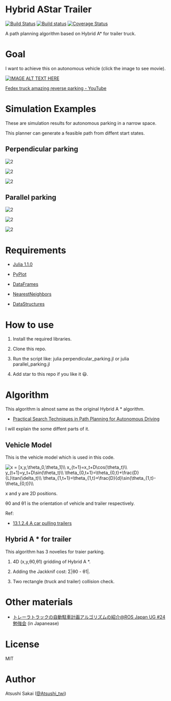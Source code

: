 # Hybrid AStar Trailer

[![Build Status](https://travis-ci.org/AtsushiSakai/HybridAStarTrailer.svg?branch=master)](https://travis-ci.org/AtsushiSakai/HybridAStarTrailer)
[![Build status](https://ci.appveyor.com/api/projects/status/1vlcih2j40h4royc?svg=true)](https://ci.appveyor.com/project/AtsushiSakai/hybridastartrailer)
[![Coverage Status](https://coveralls.io/repos/github/AtsushiSakai/HybridAStarTrailer/badge.svg?branch=master)](https://coveralls.io/github/AtsushiSakai/HybridAStarTrailer?branch=master)

A path planning algorithm based on Hybrid A\* for trailer truck.

# Goal

I want to achieve this on autonomous vehicle (click the image to see movie).

[![IMAGE ALT TEXT HERE](https://img.youtube.com/vi/jhhqkHsGrsA/0.jpg)](https://www.youtube.com/watch?v=jhhqkHsGrsA)

[Fedex truck amazing reverse parking \- YouTube](https://www.youtube.com/watch?v=jhhqkHsGrsA)

# Simulation Examples

These are simulation results for autonomous parking in a narrow space.

This planner can generate a feasible path from diffent start states.

## Perpendicular parking 

![2](https://github.com/yinflight/HybridAStarTrailer/raw/master/movie/gif/perpendicular_parking3.gif)

![2](https://github.com/yinflight/HybridAStarTrailer/raw/master/movie/gif/perpendicular_parking6.gif)

![2](https://github.com/yinflight/HybridAStarTrailer/raw/master/movie/gif/perpendicular_parking7.gif)

## Parallel parking 

![2](https://github.com/yinflight/HybridAStarTrailer/raw/master/movie/gif/parallel_parking1.gif)

![2](https://github.com/yinflight/HybridAStarTrailer/raw/master/movie/gif/parallel_parking2.gif)

![2](https://github.com/yinflight/HybridAStarTrailer/raw/master/movie/gif/parallel_parking3.gif)


# Requirements

- [Julia 1.1.0](https://julialang.org/downloads/)

- [PyPlot](https://github.com/JuliaPy/PyPlot.jl)

- [DataFrames](https://github.com/JuliaData/DataFrames.jl)

- [NearestNeighbors](https://github.com/KristofferC/NearestNeighbors.jl)

- [DataStructures](https://github.com/JuliaCollections/DataStructures.jl) 

# How to use

1. Install the required libraries.

2. Clone this repo.

3. Run the script like: julia perpendicular_parking.jl or julia parallel_parking.jl

4. Add star to this repo if you like it :smiley:. 

# Algorithm

This algorithm is almost same as the original Hybrid A \* algorithm.

- [Practical Search Techniques in Path Planning for Autonomous Driving](https://ai.stanford.edu/~ddolgov/papers/dolgov_gpp_stair08.pdf)

I will explain the some diffent parts of it.

## Vehicle Model

This is the vehicle model which is used in this code.

<img src="https://latex.codecogs.com/gif.latex?x&space;=&space;[x,y,\theta_0,\theta_1]\\&space;x_{t&plus;1}=x_t&plus;D\cos(\theta_t)\\&space;y_{t&plus;1}=y_t&plus;D\sin(\theta_t)\\&space;\theta_{0,t&plus;1}=\theta_{0,t}&plus;\frac{D}{L}\tan(\delta_t)\\&space;\theta_{1,t&plus;1}=\theta_{1,t}&plus;\frac{D}{d}\sin(\theta_{1,t}-\theta_{0,t})\\" title="x = [x,y,\theta_0,\theta_1]\\ x_{t+1}=x_t+D\cos(\theta_t)\\ y_{t+1}=y_t+D\sin(\theta_t)\\ \theta_{0,t+1}=\theta_{0,t}+\frac{D}{L}\tan(\delta_t)\\ \theta_{1,t+1}=\theta_{1,t}+\frac{D}{d}\sin(\theta_{1,t}-\theta_{0,t})\\" />

x and y are 2D positions. 

θ0 and θ1 is the orientation of vehicle and trailer respectively.

Ref:

- [13\.1\.2\.4 A car pulling trailers](http://planning.cs.uiuc.edu/node661.html#77556)

## Hybrid A \* for trailer

This algorithm has 3 novelies for traier parking.

1. 4D (x,y,θ0,θ1) gridding of Hybrid A \*.

2. Adding the Jackknif cost: Σ\|θ0 - θ1\|.

3. Two rectangle (truck and trailer) collision check.

# Other materials

- [トレーラトラックの自動駐車計画アルゴリズムの紹介@ROS Japan UG #24 勉強会](https://docs.google.com/presentation/d/13tuWC_POpDRrIvYQc34wHeW895TP9278VQiRmRluus4/edit?usp=sharing) (in Japanease)


# License 

MIT

# Author

Atsushi Sakai ([@Atsushi_twi](https://twitter.com/Atsushi_twi))

